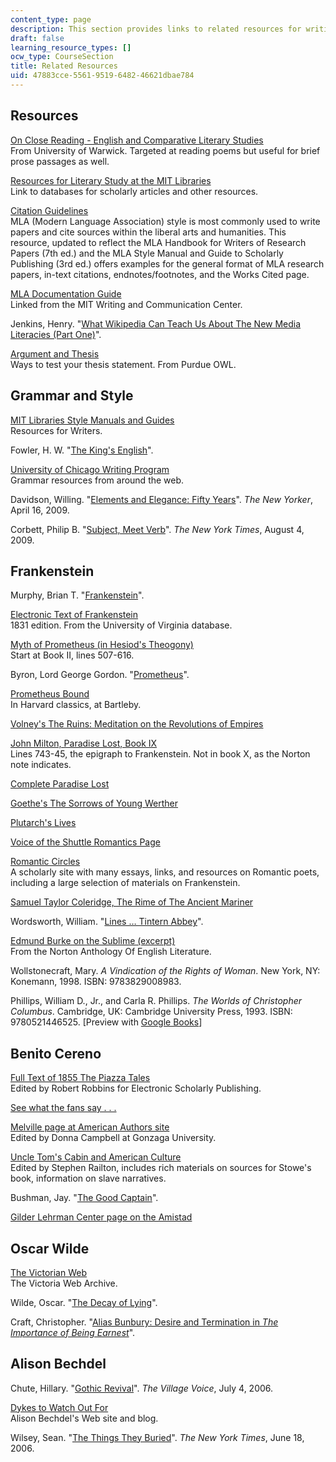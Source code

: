 ```yaml
---
content_type: page
description: This section provides links to related resources for writing about literature.
draft: false
learning_resource_types: []
ocw_type: CourseSection
title: Related Resources
uid: 47883cce-5561-9519-6482-46621dbae784
---
```

## Resources

[On Close Reading - English and Comparative Literary Studies](https://warwick.ac.uk/fac/arts/english/currentstudents/undergraduate/modules/fulllist/second/en227/closereading/)   
From University of Warwick. Targeted at reading poems but useful for brief prose passages as well.

[Resources for Literary Study at the MIT Libraries](http://libguides.mit.edu/lit)   
Link to databases for scholarly articles and other resources.

[Citation Guidelines](http://owl.english.purdue.edu/owl/resource/747/01/)   
MLA (Modern Language Association) style is most commonly used to write papers and cite sources within the liberal arts and humanities. This resource, updated to reflect the MLA Handbook for Writers of Research Papers (7th ed.) and the MLA Style Manual and Guide to Scholarly Publishing (3rd ed.) offers examples for the general format of MLA research papers, in-text citations, endnotes/footnotes, and the Works Cited page.

[MLA Documentation Guide](http://writing.wisc.edu/Handbook/DocMLA.html)   
Linked from the MIT Writing and Communication Center.

Jenkins, Henry. "[What Wikipedia Can Teach Us About The New Media Literacies (Part One)](http://www.henryjenkins.org/2007/06/what_wikipedia_can_teach_us_ab.html)".

[Argument and Thesis](http://owl.english.purdue.edu/owl/owlprint/588/)   
Ways to test your thesis statement. From Purdue OWL.

## Grammar and Style

[MIT Libraries Style Manuals and Guides](http://libguides.mit.edu/content.php?pid=80743&sid=598619)   
Resources for Writers.

Fowler, H. W. "[The King's English](http://www.bartleby.com/116/)".

[University of Chicago Writing Program](https://www.scribd.com/document/283734001/Grammar-Resources-University-of-Chicago-Writing-Program)   
Grammar resources from around the web.

Davidson, Willing. "[Elements and Elegance: Fifty Years](http://www.newyorker.com/online/blogs/books/2009/04/large-numbers-for-strunk-and.html)". *The New Yorker*, April 16, 2009.

Corbett, Philip B. "[Subject, Meet Verb](http://topics.blogs.nytimes.com/2009/08/04/subject-meet-verb/)". *The New York Times*, August 4, 2009.

## Frankenstein

Murphy, Brian T. "[Frankenstein](http://www.brian-t-murphy.com/Frankenstein.htm)".

[Electronic Text of Frankenstein](http://web.archive.org/web/20080917154449/http://etext.lib.virginia.edu/toc/modeng/public/SheFran.html)   
1831 edition. From the University of Virginia database.

[Myth of Prometheus (in Hesiod's Theogony)](http://www.sacred-texts.com/cla/hesiod/theogony.htm)   
Start at Book II, lines 507-616.

Byron, Lord George Gordon. "[Prometheus](http://www.poetryfoundation.org/poem/173099)".

[Prometheus Bound](http://www.bartleby.com/8/4/)   
In Harvard classics, at Bartleby.

[Volney's The Ruins: Meditation on the Revolutions of Empires](http://www.gutenberg.org/files/1397/1397-h/1397-h.htm#2HCH0012)

[John Milton, Paradise Lost, Book IX](http://www.infoplease.com/t/lit/paradise-lost/book9.html)   
Lines 743-45, the epigraph to Frankenstein. Not in book X, as the Norton note indicates.

[Complete Paradise Lost](http://www.dartmouth.edu/~milton/reading_room/pl/book_1/index.shtml)

[Goethe's The Sorrows of Young Werther](http://www.gutenberg.org/files/2527/2527-h/2527-h.htm)

[Plutarch's Lives](http://digital.library.upenn.edu/webbin/gutbook/lookup?num=674)

[Voice of the Shuttle Romantics Page](http://vos.ucsb.edu/browse.asp?id=2750)

[Romantic Circles](http://www.rc.umd.edu/)   
A scholarly site with many essays, links, and resources on Romantic poets, including a large selection of materials on Frankenstein.

[Samuel Taylor Coleridge, The Rime of The Ancient Mariner](http://www.gutenberg.org/files/151/151-h/151-h.htm)

Wordsworth, William. "[Lines … Tintern Abbey](https://romantic-circles.org/sites/default/files/RCOldSite/www/rchs/reader/tabbey.html)".

[Edmund Burke on the Sublime (excerpt)](http://www.wwnorton.com/college/english/nael/romantic/topic_1/burke.htm)   
From the Norton Anthology Of English Literature.

Wollstonecraft, Mary. *A Vindication of the Rights of Woman*. New York, NY: Konemann, 1998. ISBN: 9783829008983.

Phillips, William D., Jr., and Carla R. Phillips. *The Worlds of Christopher Columbus*. Cambridge, UK: Cambridge University Press, 1993. ISBN: 9780521446525. \[Preview with [Google Books](http://books.google.com/books?id=tVAxgY0sUpEC&pg=RA2-PA190&lpg=RA2-PA190&dq=story+of+columbus+and+the+egg+Benzoni&source=bl&ots=x4075z4O9D&sig=KrrRi55XxVTNdE8eUJ2EZH06pgA&hl=en&ei=PNzASpyOKMjRlAeEmfiwBQ&sa=X&oi=book_result&ct=result&resnum=1#v=onepage&q=st&f=false)\]

## Benito Cereno

[Full Text of 1855 The Piazza Tales](http://www.esp.org/books/melville/piazza/title.html)   
Edited by Robert Robbins for Electronic Scholarly Publishing.

[See what the fans say . . .](http://www.goodreads.com/book/show/178629.Benito_Cereno)

[Melville page at American Authors site](http://www.wsu.edu/~campbelld/amlit/melville.htm)   
Edited by Donna Campbell at Gonzaga University.

[Uncle Tom's Cabin and American Culture](http://utc.iath.virginia.edu/)   
Edited by Stephen Railton, includes rich materials on sources for Stowe's book, information on slave narratives.

Bushman, Jay. "[The Good Captain](https://www.jaybushman.com/good-captain)".

[Gilder Lehrman Center page on the Amistad](http://glc.yale.edu/amistad-page)

## Oscar Wilde

[The Victorian Web](http://www.victorianweb.org/)   
The Victoria Web Archive.

Wilde, Oscar. "[The Decay of Lying](http://www.mnstate.edu/gracyk/courses/phil%20of%20art/wildetext.htm)".

Craft, Christopher. "[Alias Bunbury: Desire and Termination in *The Importance of Being Earnest*](http://www.jstor.org/pss/2928398)".

## Alison Bechdel

Chute, Hillary. "[Gothic Revival](https://www.villagevoice.com/2006/07/04/gothic-revival-2/)". *The Village Voice*, July 4, 2006.

[Dykes to Watch Out For](http://dykestowatchoutfor.com/)   
Alison Bechdel's Web site and blog.

Wilsey, Sean. "[The Things They Buried](http://www.nytimes.com/2006/06/18/books/review/18wilsey.html?_r=4&oref=slogin)". *The New York Times*, June 18, 2006.